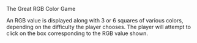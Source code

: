 The Great RGB Color Game

An RGB value is displayed along with 3 or 6 squares of various colors, depending on the difficulty the player chooses. 
The player will attempt to click on the box corresponding to the RGB value shown. 
